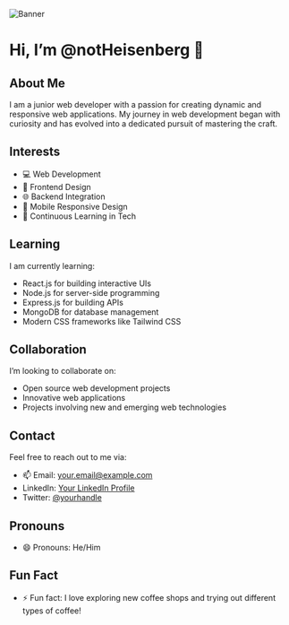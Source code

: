 ![Banner](https://i.ibb.co/NrCLPZn/Github-banner-001.jpg)
# Hi, I’m @notHeisenberg 👋

## About Me
I am a junior web developer with a passion for creating dynamic and responsive web applications. My journey in web development began with curiosity and has evolved into a dedicated pursuit of mastering the craft.

## Interests
- 💻 Web Development
- 🎨 Frontend Design
- 🌐 Backend Integration
- 📱 Mobile Responsive Design
- 🧠 Continuous Learning in Tech

## Learning
I am currently learning:
- React.js for building interactive UIs
- Node.js for server-side programming
- Express.js for building APIs
- MongoDB for database management
- Modern CSS frameworks like Tailwind CSS

## Collaboration
I’m looking to collaborate on:
- Open source web development projects
- Innovative web applications
- Projects involving new and emerging web technologies

## Contact
Feel free to reach out to me via:
- 📫 Email: your.email@example.com
- LinkedIn: [Your LinkedIn Profile](https://www.linkedin.com/in/yourprofile)
- Twitter: [@yourhandle](https://twitter.com/yourhandle)

## Pronouns
- 😄 Pronouns: He/Him

## Fun Fact
- ⚡ Fun fact: I love exploring new coffee shops and trying out different types of coffee!

<!---
notHeisenberg/notHeisenberg is a ✨ special ✨ repository because its `README.md` (this file) appears on your GitHub profile.
You can click the Preview link to take a look at your changes.
--->
